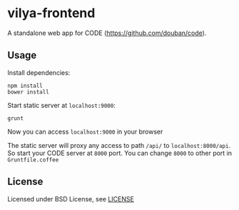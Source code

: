vilya-frontend
==============

A standalone web app for CODE (https://github.com/douban/code).

## Usage

Install dependencies:

    npm install
    bower install

Start static server at `localhost:9000`:

    grunt

Now you can access `localhost:9000` in your browser

The static server will proxy any access to path `/api/` to `localhost:8000/api`.
So start your CODE server at `8000` port. You can change `8000` to other port
in `Gruntfile.coffee`

## License
Licensed under BSD License, see [LICENSE](LICENSE)
